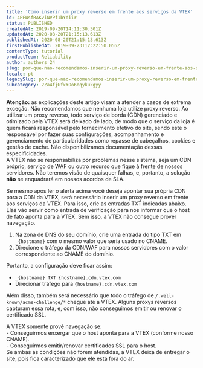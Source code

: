 ```yaml
---
title: 'Como inserir um proxy reverso em frente aos serviços da VTEX'
id: 4PFWsfRAKviNVPf1bYdiir
status: PUBLISHED
createdAt: 2019-09-20T14:11:30.301Z
updatedAt: 2020-08-20T21:15:13.613Z
publishedAt: 2020-08-20T21:15:13.613Z
firstPublishedAt: 2019-09-23T12:22:50.056Z
contentType: tutorial
productTeam: Reliability
author: authors_24
slug: por-que-nao-recomendamos-inserir-um-proxy-reverso-em-frente-aos-servicos-da
locale: pt
legacySlug: por-que-nao-recomendamos-inserir-um-proxy-reverso-em-frente-aos-servicos-da
subcategory: 2Za4fjGfxYOo6oqykukgyy
---
```


<div class="alert alert-danger">
<strong>Atenção:</strong> as explicações deste artigo visam a atender a casos de extrema exceção. Não recomendamos que nenhuma loja utilize proxy reverso. Ao utilizar um proxy reverso, todo serviço de borda (CDN) gerenciado e otimizado pela VTEX será deixado de lado, de modo que o serviço da loja é quem ficará responsável pelo fornecimento efetivo do site, sendo este o responsável por fazer suas configurações, acompanhamento e gerenciamento de particularidades como repasse de cabeçalhos, cookies e gestão de cache. Não disponibilizamos documentação dessas especificidades.<br>
A VTEX não se responsabiliza por problemas nesse sistema, seja um CDN próprio, serviço de WAF ou outro recurso que fique à frente de nossos servidores. Não teremos visão de quaisquer falhas, e, portanto, a solução <strong>não</strong> se enquadrará em nossos acordos de SLA.
</div>

Se mesmo após ler o alerta acima você deseja apontar sua própria CDN para a CDN da VTEX, será necessário inserir um proxy reverso em frente aos serviços da VTEX. Para isso, crie as entradas TXT indicadas abaixo. Elas vão servir como entrada de verificação para nos informar que o host de fato aponta para a VTEX. Sem isso, a VTEX não consegue prover navegação.

1. Na zona de DNS do seu domínio, crie uma entrada do tipo TXT em `_{hostname}` com o mesmo valor que seria usado no CNAME.
2. Direcione o tráfego da CDN/WAF para nossos servidores com o valor correspondente ao CNAME do domínio.

Portanto, a configuração deve ficar assim:

- `_{hostname} TXT {hostname}.cdn.vtex.com`
- Direcionar tráfego para `{hostname}.cdn.vtex.com`

Além disso, também será necessário que todo o tráfego de `/.well-known/acme-challenge/*` chegue até a VTEX. Alguns proxys reversos capturam essa rota, e, com isso, não conseguimos emitir ou renovar o certificado SSL.

<div class="alert alert-warning">
A VTEX somente provê navegação se:<br>
- Conseguirmos enxergar que o host aponta para a VTEX (conforme nosso CNAME).<br>
- Conseguirmos emitir/renovar certificados SSL para o host.<br>
Se ambas as condições não forem atendidas, a VTEX deixa de entregar o site, pois fica caracterizado que ele está fora do ar.
</div>
